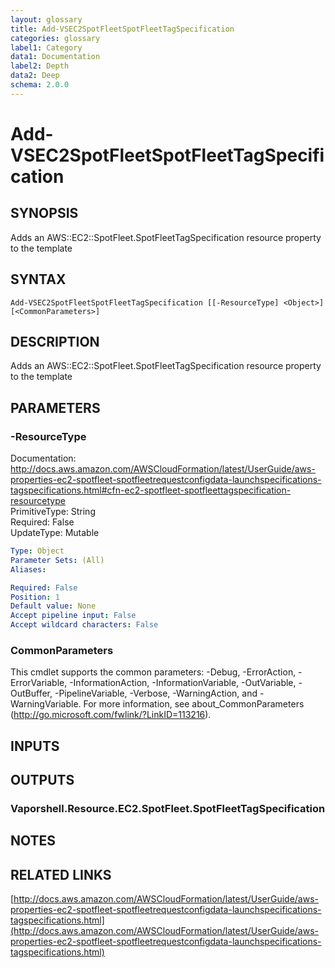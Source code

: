 ```yaml
---
layout: glossary
title: Add-VSEC2SpotFleetSpotFleetTagSpecification
categories: glossary
label1: Category
data1: Documentation
label2: Depth
data2: Deep
schema: 2.0.0
---
```


# Add-VSEC2SpotFleetSpotFleetTagSpecification

## SYNOPSIS
Adds an AWS::EC2::SpotFleet.SpotFleetTagSpecification resource property to the template

## SYNTAX

```
Add-VSEC2SpotFleetSpotFleetTagSpecification [[-ResourceType] <Object>] [<CommonParameters>]
```

## DESCRIPTION
Adds an AWS::EC2::SpotFleet.SpotFleetTagSpecification resource property to the template

## PARAMETERS

### -ResourceType
Documentation: http://docs.aws.amazon.com/AWSCloudFormation/latest/UserGuide/aws-properties-ec2-spotfleet-spotfleetrequestconfigdata-launchspecifications-tagspecifications.html#cfn-ec2-spotfleet-spotfleettagspecification-resourcetype    
PrimitiveType: String    
Required: False    
UpdateType: Mutable

```yaml
Type: Object
Parameter Sets: (All)
Aliases:

Required: False
Position: 1
Default value: None
Accept pipeline input: False
Accept wildcard characters: False
```

### CommonParameters
This cmdlet supports the common parameters: -Debug, -ErrorAction, -ErrorVariable, -InformationAction, -InformationVariable, -OutVariable, -OutBuffer, -PipelineVariable, -Verbose, -WarningAction, and -WarningVariable.
For more information, see about_CommonParameters (http://go.microsoft.com/fwlink/?LinkID=113216).

## INPUTS

## OUTPUTS

### Vaporshell.Resource.EC2.SpotFleet.SpotFleetTagSpecification

## NOTES

## RELATED LINKS

[http://docs.aws.amazon.com/AWSCloudFormation/latest/UserGuide/aws-properties-ec2-spotfleet-spotfleetrequestconfigdata-launchspecifications-tagspecifications.html](http://docs.aws.amazon.com/AWSCloudFormation/latest/UserGuide/aws-properties-ec2-spotfleet-spotfleetrequestconfigdata-launchspecifications-tagspecifications.html)

